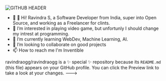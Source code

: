 ![GITHUB HEADER](https://github.com/ravindraogg/ravindraogg/assets/149950829/d915c1f7-994c-41e2-a27a-c2012f64fb2a)
- 👋 👋 Hi! Ravindra S, a Software Developer from India, super into Open Source, and working as a Freelancer for clints.
- 👀 I’m interested in playing video game, but unfortunly I should change my intrest at programming.
- 🌱 I’m currently learning WebDev, Machine Learning, AI.
- 💞️ I’m looking to collaborate on good projects
- 📫 How to reach me I'm Inventible 



ravindraogg/ravindraogg is a ✨ special ✨ repository because its `README.md` (this file) appears on your GitHub profile.
You can click the Preview link to take a look at your changes.
--->
